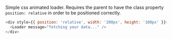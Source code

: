 Simple css animated loader. Requires the parent to have the class property `position: relative` in order to be positioned correctly.

```js
<div style={{ position: 'relative', width: '200px', height: '100px' }}>
  <Loader message="fetching your data..." />
</div>
```